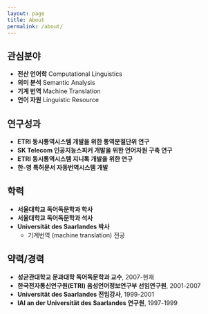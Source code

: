 ```yaml
---
layout: page
title: About
permalink: /about/
---
```

## 관심분야
* **전산 언어학** Computational Linguistics
* **의미 분석** Semantic Analysis
* **기계 번역** Machine Translation
* **언어 자원** Linguistic Resource

## 연구성과
* **ETRI 동시통역시스템 개발을 위한 통역분절단위 연구**
* **SK Telecom 인공지능스피커 개발을 위한 언어자원 구축 연구**
* **ETRI 동시통역시스템 지니톡 개발을 위한 연구**
* **한-영 특허문서 자동번역시스템 개발**

## 학력
* **서울대학교 독어독문학과 학사**
* **서울대학교 독어독문학과 석사**
* **Universität des Saarlandes 박사**
  * 기계번역 (machine translation) 전공
  
## 약력/경력
* **성균관대학교 문과대학 독어독문학과 교수**, 2007-현재
* **한국전자통신연구원(ETRI) 음성언어정보연구부 선임연구원**, 2001-2007
* **Universität des Saarlandes 전임강사**, 1999-2001
* **IAI an der Universität des Saarlandes 연구원**, 1997-1999



